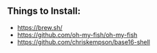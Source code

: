 ## Things to Install:
* https://brew.sh/
* https://github.com/oh-my-fish/oh-my-fish
* https://github.com/chriskempson/base16-shell
